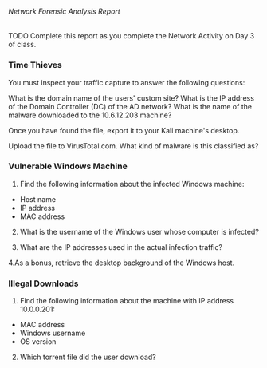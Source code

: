 ###### Network Forensic Analysis Report

TODO Complete this report as you complete the Network Activity on Day 3 of class.

### Time Thieves
You must inspect your traffic capture to answer the following questions:

What is the domain name of the users' custom site?
What is the IP address of the Domain Controller (DC) of the AD network?
What is the name of the malware downloaded to the 10.6.12.203 machine?

Once you have found the file, export it to your Kali machine's desktop.
 
Upload the file to VirusTotal.com.
What kind of malware is this classified as?

### Vulnerable Windows Machine

1. Find the following information about the infected Windows machine:

- Host name
- IP address
- MAC address

2. What is the username of the Windows user whose computer is infected?

3. What are the IP addresses used in the actual infection traffic?

4.As a bonus, retrieve the desktop background of the Windows host.

### Illegal Downloads
1. Find the following information about the machine with IP address 10.0.0.201:

- MAC address
- Windows username
- OS version
 2. Which torrent file did the user download?
